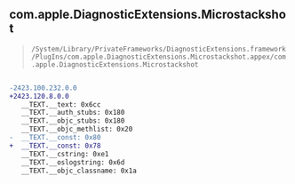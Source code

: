 ## com.apple.DiagnosticExtensions.Microstackshot

> `/System/Library/PrivateFrameworks/DiagnosticExtensions.framework/PlugIns/com.apple.DiagnosticExtensions.Microstackshot.appex/com.apple.DiagnosticExtensions.Microstackshot`

```diff

-2423.100.232.0.0
+2423.120.8.0.0
   __TEXT.__text: 0x6cc
   __TEXT.__auth_stubs: 0x180
   __TEXT.__objc_stubs: 0x180
   __TEXT.__objc_methlist: 0x20
-  __TEXT.__const: 0x80
+  __TEXT.__const: 0x78
   __TEXT.__cstring: 0xe1
   __TEXT.__oslogstring: 0x6d
   __TEXT.__objc_classname: 0x1a

```
